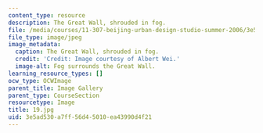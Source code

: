 ```yaml
---
content_type: resource
description: The Great Wall, shrouded in fog.
file: /media/courses/11-307-beijing-urban-design-studio-summer-2006/3e5ad530a7ff56d45010ea43990d4f21_19.jpg
file_type: image/jpeg
image_metadata:
  caption: The Great Wall, shrouded in fog.
  credit: 'Credit: Image courtesy of Albert Wei.'
  image-alt: Fog surrounds the Great Wall.
learning_resource_types: []
ocw_type: OCWImage
parent_title: Image Gallery
parent_type: CourseSection
resourcetype: Image
title: 19.jpg
uid: 3e5ad530-a7ff-56d4-5010-ea43990d4f21
---
```

